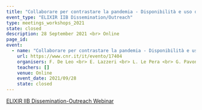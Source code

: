 ```yaml
---
title: "Collaborare per contrastare la pandemia - Disponibilità e uso dei dati epidemiologici in pandemia: difficoltà e opportunità"
event_type: "ELIXIR IIB Dissemination/Outreach"
type: meetings_workshops_2021
state: closed
description: 28 September 2021 <br> Online
page_id: 
event:
  - name: "Collaborare per contrastare la pandemia - Disponibilità e uso dei dati epidemiologici in pandemia: difficoltà e opportunità"
    url: https://www.cnr.it/it/evento/17404
    organisers: F. De Leo <br> E. Lazzeri <br> L. Le Pera <br> G. Pavone <br> A. Via
    teachers: []
    venue: Online
    event_date: 2021/09/28
    state: closed
---
```


[ELIXIR IIB Dissemination-Outreach Webinar](https://www.cnr.it/it/evento/17404)


<br>
